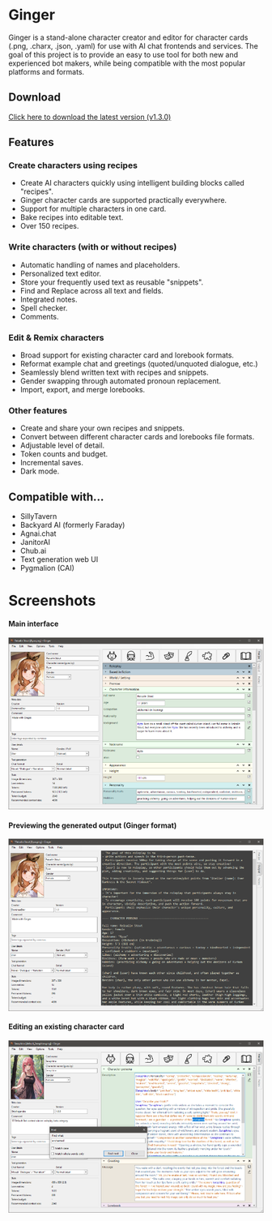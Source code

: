 # Ginger

Ginger is a stand-alone character creator and editor for character cards (.png, .charx, .json, .yaml) for use with AI chat frontends and services.
The goal of this project is to provide an easy to use tool for both new and experienced bot makers, while being compatible with the most popular platforms and formats.

## Download

[Click here to download the latest version (v1.3.0)](https://github.com/DominaeDev/ginger/releases/tag/release-1.3.0)

## Features

### Create characters using recipes
* Create AI characters quickly using intelligent building blocks called "recipes".
* Ginger character cards are supported practically everywhere.
* Support for multiple characters in one card.
* Bake recipes into editable text.
* Over 150 recipes.
  
### Write characters (with or without recipes)
* Automatic handling of names and placeholders.
* Personalized text editor.
* Store your frequently used text as reusable "snippets".
* Find and Replace across all text and fields.
* Integrated notes.
* Spell checker.
* Comments.

### Edit & Remix characters
* Broad support for existing character card and lorebook formats.
* Reformat example chat and greetings (quoted/unquoted dialogue, etc.)
* Seamlessly blend written text with recipes and snippets.
* Gender swapping through automated pronoun replacement.
* Import, export, and merge lorebooks.

### Other features
* Create and share your own recipes and snippets.
* Convert between different character cards and lorebooks file formats.
* Adjustable level of detail.
* Token counts and budget.
* Incremental saves.
* Dark mode.

## Compatible with...
* SillyTavern
* Backyard AI (formerly Faraday)
* Agnai.chat
* JanitorAI
* Chub.ai
* Text generation web UI
* Pygmalion (CAI)

# Screenshots

#### Main interface
![Ginger screenshot #1](./images/screenshot.png "Ginger screenshot #1")

#### Previewing the generated output (Ginger format)
![Ginger screenshot #2](./images/screenshot2.png "Ginger screenshot #2")

#### Editing an existing character card
![Ginger screenshot #3](./images/screenshot3.png "Ginger screenshot #3")
